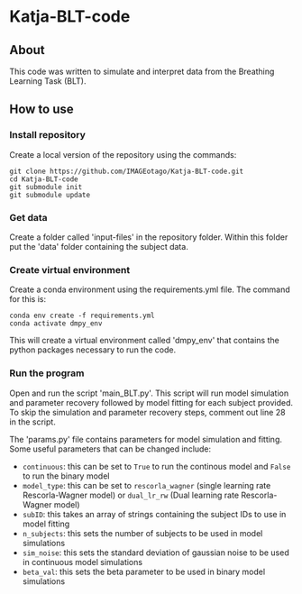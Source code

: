 # Katja-BLT-code

## About
This code was written to simulate and interpret data from the Breathing Learning Task (BLT).

## How to use
### Install repository
Create a local version of the repository using the commands:
```
git clone https://github.com/IMAGEotago/Katja-BLT-code.git
cd Katja-BLT-code
git submodule init
git submodule update
```

### Get data
Create a folder called 'input-files' in the repository folder. Within this folder put the 'data' folder containing the subject data.

### Create virtual environment
Create a conda environment using the requirements.yml file. The command for this is:
```
conda env create -f requirements.yml
conda activate dmpy_env
```
This will create a virtual environment called 'dmpy_env' that contains the python packages necessary to run the code.

### Run the program
Open and run the script 'main_BLT.py'. This script will run model simulation and parameter recovery followed by model fitting for each subject provided. To skip the simulation and parameter recovery steps, comment out line 28 in the script.

The 'params.py' file contains parameters for model simulation and fitting. Some useful parameters that can be changed include:
- `continuous`: this can be set to `True` to run the continous model and `False` to run the binary model
- `model_type`: this can be set to `rescorla_wagner` (single learning rate Rescorla-Wagner model) or `dual_lr_rw` (Dual learning rate Rescorla-Wagner model)
- `subID`: this takes an array of strings containing the subject IDs to use in model fitting
- `n_subjects`: this sets the number of subjects to be used in model simulations
- `sim_noise`: this sets the standard deviation of gaussian noise to be used in continuous model simulations
- `beta_val`: this sets the beta parameter to be used in binary model simulations
